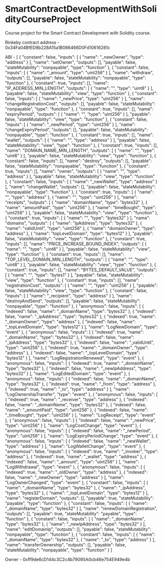 # SmartContractDevelopmentWithSolidityCourseProject
Course project for the Smart Contract Development with Solidity course.

Rinkeby contract address - 0x34Fa04BfED8b228A15a1B086466D0Fd10616281c

ABI - [ { "constant": false, "inputs": [ { "name": "_newOwner", "type": "address" } ], "name": "setOwner", "outputs": [], "payable": false, "stateMutability": "nonpayable", "type": "function" }, { "constant": false, "inputs": [ { "name": "_amount", "type": "uint256" } ], "name": "withdraw", "outputs": [], "payable": false, "stateMutability": "nonpayable", "type": "function" }, { "constant": true, "inputs": [], "name": "IP_ADDRESS_MIN_LENGTH", "outputs": [ { "name": "", "type": "uint8" } ], "payable": false, "stateMutability": "view", "type": "function" }, { "constant": false, "inputs": [ { "name": "_newPrice", "type": "uint256" } ], "name": "changeRegistrationCost", "outputs": [], "payable": false, "stateMutability": "nonpayable", "type": "function" }, { "constant": true, "inputs": [], "name": "expiryPeriod", "outputs": [ { "name": "", "type": "uint256" } ], "payable": false, "stateMutability": "view", "type": "function" }, { "constant": false, "inputs": [ { "name": "_newPeriod", "type": "uint256" } ], "name": "changeExpiryPeriod", "outputs": [], "payable": false, "stateMutability": "nonpayable", "type": "function" }, { "constant": true, "inputs": [], "name": "wallet", "outputs": [ { "name": "", "type": "address" } ], "payable": false, "stateMutability": "view", "type": "function" }, { "constant": true, "inputs": [], "name": "DOMAIN_NAME_MIN_LENGTH", "outputs": [ { "name": "", "type": "uint8" } ], "payable": false, "stateMutability": "view", "type": "function" }, { "constant": false, "inputs": [], "name": "destroy", "outputs": [], "payable": false, "stateMutability": "nonpayable", "type": "function" }, { "constant": true, "inputs": [], "name": "owner", "outputs": [ { "name": "", "type": "address" } ], "payable": false, "stateMutability": "view", "type": "function" }, { "constant": false, "inputs": [ { "name": "_newWallet", "type": "address" } ], "name": "changeWallet", "outputs": [], "payable": false, "stateMutability": "nonpayable", "type": "function" }, { "constant": true, "inputs": [ { "name": "", "type": "address" }, { "name": "", "type": "uint256" } ], "name": "receipts", "outputs": [ { "name": "domainName", "type": "bytes32" }, { "name": "amountPaid", "type": "uint256" }, { "name": "timeBought", "type": "uint256" } ], "payable": false, "stateMutability": "view", "type": "function" }, { "constant": true, "inputs": [ { "name": "", "type": "bytes32" } ], "name": "domains", "outputs": [ { "name": "ipAddress", "type": "bytes32" }, { "name": "validUntil", "type": "uint256" }, { "name": "domainOwner", "type": "address" }, { "name": "topLevelDomain", "type": "bytes12" } ], "payable": false, "stateMutability": "view", "type": "function" }, { "constant": true, "inputs": [], "name": "PRICE_INCREASE_BOUND_INDEX", "outputs": [ { "name": "", "type": "uint8" } ], "payable": false, "stateMutability": "view", "type": "function" }, { "constant": true, "inputs": [], "name": "TOP_LEVEL_DOMAIN_MIN_LENGTH", "outputs": [ { "name": "", "type": "uint8" } ], "payable": false, "stateMutability": "view", "type": "function" }, { "constant": true, "inputs": [], "name": "BYTES_DEFAULT_VALUE", "outputs": [ { "name": "", "type": "bytes1" } ], "payable": false, "stateMutability": "view", "type": "function" }, { "constant": true, "inputs": [], "name": "registrationCost", "outputs": [ { "name": "", "type": "uint256" } ], "payable": false, "stateMutability": "view", "type": "function" }, { "constant": false, "inputs": [ { "name": "_recipient", "type": "address" } ], "name": "destroyAndSend", "outputs": [], "payable": false, "stateMutability": "nonpayable", "type": "function" }, { "anonymous": false, "inputs": [ { "indexed": false, "name": "_domainName", "type": "bytes32" }, { "indexed": false, "name": "_ipAddress", "type": "bytes32" }, { "indexed": true, "name": "_domainOwner", "type": "address" }, { "indexed": false, "name": "_topLevelDomain", "type": "bytes12" } ], "name": "LogNewDomain", "type": "event" }, { "anonymous": false, "inputs": [ { "indexed": true, "name": "_domainName", "type": "bytes32" }, { "indexed": false, "name": "_ipAddress", "type": "bytes32" }, { "indexed": false, "name": "_validUntil", "type": "uint256" }, { "indexed": true, "name": "_domainOwner", "type": "address" }, { "indexed": false, "name": "_topLevelDomain", "type": "bytes12" } ], "name": "LogRegistrationRenewed", "type": "event" }, { "anonymous": false, "inputs": [ { "indexed": true, "name": "_domainName", "type": "bytes32" }, { "indexed": false, "name": "_newIpAddress", "type": "bytes32" } ], "name": "LogEditedDomain", "type": "event" }, { "anonymous": false, "inputs": [ { "indexed": false, "name": "_domainName", "type": "bytes32" }, { "indexed": true, "name": "_from", "type": "address" }, { "indexed": true, "name": "_to", "type": "address" } ], "name": "LogOwnershipTransfer", "type": "event" }, { "anonymous": false, "inputs": [ { "indexed": true, "name": "_receiver", "type": "address" }, { "indexed": false, "name": "_domainName", "type": "bytes32" }, { "indexed": false, "name": "_amountPaid", "type": "uint256" }, { "indexed": false, "name": "_timeBought", "type": "uint256" } ], "name": "LogReceipt", "type": "event" }, { "anonymous": false, "inputs": [ { "indexed": false, "name": "_newPrice", "type": "uint256" } ], "name": "LogCostChange", "type": "event" }, { "anonymous": false, "inputs": [ { "indexed": false, "name": "_newPeriod", "type": "uint256" } ], "name": "LogExpiryPeriodChange", "type": "event" }, { "anonymous": false, "inputs": [ { "indexed": false, "name": "_newWallet", "type": "address" } ], "name": "LogWalletChange", "type": "event" }, { "anonymous": false, "inputs": [ { "indexed": true, "name": "_invoker", "type": "address" }, { "indexed": true, "name": "_wallet", "type": "address" }, { "indexed": false, "name": "_amount", "type": "uint256" } ], "name": "LogWithdrawal", "type": "event" }, { "anonymous": false, "inputs": [ { "indexed": true, "name": "_oldOwner", "type": "address" }, { "indexed": false, "name": "_newOwner", "type": "address" } ], "name": "LogOwnerChanged", "type": "event" }, { "constant": false, "inputs": [ { "name": "_domainName", "type": "bytes32" }, { "name": "_ipAddress", "type": "bytes32" }, { "name": "_topLevelDomain", "type": "bytes12" } ], "name": "registerDomain", "outputs": [], "payable": true, "stateMutability": "payable", "type": "function" }, { "constant": false, "inputs": [ { "name": "_domainName", "type": "bytes32" } ], "name": "renewDomainRegistration", "outputs": [], "payable": true, "stateMutability": "payable", "type": "function" }, { "constant": false, "inputs": [ { "name": "_domainName", "type": "bytes32" }, { "name": "_newIpAddress", "type": "bytes32" } ], "name": "editDomainIp", "outputs": [], "payable": false, "stateMutability": "nonpayable", "type": "function" }, { "constant": false, "inputs": [ { "name": "_domainName", "type": "bytes32" }, { "name": "_to", "type": "address" } ], "name": "transferOwnership", "outputs": [], "payable": false, "stateMutability": "nonpayable", "type": "function" } ]

Owner - 0xff9de6cD144c3C2c4b79095A0cb46e754E949e4b
